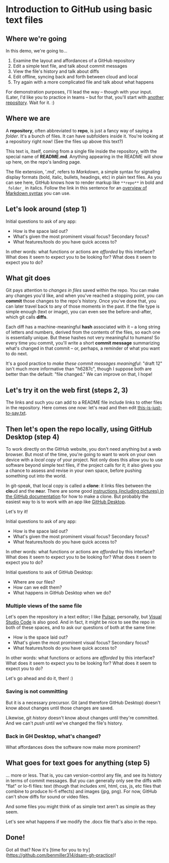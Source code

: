 # Introduction to GitHub using basic text files

## Where we're going
In this demo, we're going to...

1. Examine the layout and affordances of a GitHub repository
2. Edit a simple text file, and talk about commit messages
3. View the file's history and talk about diffs
4. Edit offline, syncing back and forth between cloud and local
5. Try again with a more complicated file and talk about what happens

For demonstration purposes, I'll lead the way –  though with your input. (Later, I'd like you to practice in teams – but for that, you'll start with [another repository](https://github.com/benmiller314/dsam-gh-practice). Wait for it. :)


## Where we are

A **repository**, often abbreviated to **repo**, is just a fancy way of saying a _folder_. It's a bunch of files. It can have subfolders inside it. You're looking at a repository right now! (See the files up above this text?)

This text is, itself, coming from a single file inside the repository, with the special name of **README.md**. Anything appearing in the README will show up here, on the repo's landing page.

The file extension, '.md', refers to _Markdown_, a simple syntax for signaling display formats (bold, italic, bullets, headings, etc) in plain text files. As you can see here, GitHub knows how to render markup like `**repo**` in bold and `_folder_` in italics. Follow the link in this sentence for an [overview of Markdown syntax](https://www.markdownguide.org/basic-syntax/) you can use.


## Let's look around (step 1)

Initial questions to ask of any app:

- How is the space laid out?
- What's given the most prominent visual focus? Secondary focus?
- What features/tools do you have quick access to?

In other words: what functions or actions are _afforded_ by this interface? What does it seem to expect you to be looking for? What does it seem to expect you to do?



## What git does

Git pays attention to _changes in files_ saved within the repo. You can make any changes you'd like, and when you've reached a stopping point, you can **commit** those changes to the repo's history. Once you've done that, you can later travel back to any of those moments in the past. If the file type is simple enough (text or image), you can even see the before-and-after, which git calls **diffs**.

Each diff has a machine-meaningful **hash** associated with it – a long string of letters and numbers, derived from the contents of the files, so each one is essentially unique. But these hashes not very meaningful to humans! So every time you commit, you'll write a short **commit message** summarizing what's changed in that commit – or, perhaps, a reminder of what you want to do next.

It's a good practice to _make these commit messages meaningful_: "draft 12" isn't much more informative than "h6287c", though I suppose both are better than the default: "file changed." We can improve on that, I hope!

## Let's try it on the web first (steps 2, 3)

The links and such you can add to a README file include links to other files in the repository. Here comes one now: let's read and then edit [this-is-just-to-say.txt](this-is-just-to-say.txt).


## Then let's open the repo locally, using  GitHub Desktop (step 4)

To work directly on the GitHub website, you don't need anything but a web browser. But most of the time, you're going to want to work on your own device with a *local copy* of your project. Not only does this allow you to use software beyond simple text files, if the project calls for it; it also gives you a chance to assess and revise in your own space, before pushing something out into the world.

In git-speak, that local copy is called a **clone**: it links files between the **clo**ud and the **ne**ar. There are some good [instructions (including pictures) in the GitHub documentation](https://help.github.com/articles/cloning-a-repository) for how to make a clone. But probably the easiest way to is to work with an app like [GitHub Desktop](https://desktop.github.com/).

Let's try it!

Initial questions to ask of any app:

- How is the space laid out?
- What's given the most prominent visual focus? Secondary focus?
- What features/tools do you have quick access to?

In other words: what functions or actions are _afforded_ by this interface? What does it seem to expect you to be looking for? What does it seem to expect you to do?

Initial questions to ask of GitHub Desktop:
- Where are our files?
- How can we edit them?
- What happens in GitHub Desktop when we do?

### Multiple views of the same file

Let's open the repository in a text editor; I like [Pulsar](https://pulsar-edit.dev/), personally, but [Visual Studio Code](https://code.visualstudio.com/) is also good. And in fact, it might be nice to see the repo in both of these spaces, and to ask our questions of both at the same time:

- How is the space laid out?
- What's given the most prominent visual focus? Secondary focus?
- What features/tools do you have quick access to?

In other words: what functions or actions are _afforded_ by this interface? What does it seem to expect you to be looking for? What does it seem to expect you to do?

Let's go ahead and do it, then! :)

### Saving is not committing

But it is a necessary precursor. Git (and therefore GitHub Desktop) doesn't know about changes until those changes are saved.

Likewise, git _history_ doesn't know about changes until they're committed. And we can't _push_ until we've changed the file's history.

<!-- A good moral, there, or at least a mnemonic: if you want to change history, you've got to commit.  -->

### Back in GH Desktop, what's changed?

What affordances does the software now make more prominent?

## What goes for text goes for anything (step 5)

... more or less. That is, you can version-control any file, and see its history in terms of commit messages. But you can generally only see the diffs with "flat" or lo-fi files: text (though that includes xml, html, css, js, etc files that combine to produce hi-fi effects) and images (jpg, png). For now, GitHub can't show diffs for sound or video files.

And some files you might think of as simple text aren't as simple as they seem.

Let's see what happens if we modify the .docx file that's also in the repo.


## Done!

Got all that? Now it's [time for you to try]
(https://github.com/benmiller314/dsam-gh-practice)!
